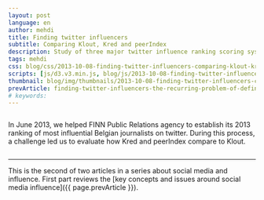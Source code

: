 ```yaml
---
layout: post
language: en
author: mehdi
title: Finding twitter influencers
subtitle: Comparing Klout, Kred and peerIndex
description: Study of three major twitter influence ranking scoring systems. is the quality of a Klout, Kred or peerIndex score comparable?
tags: mehdi
css: blog/css/2013-10-08-finding-twitter-influencers-comparing-klout-kred-and-peerindex.css
scripts: [js/d3.v3.min.js, blog/js/2013-10-08-finding-twitter-influencers-comparing-klout-kred-and-peerindex.js]
thumbnail: blog/img/thumbnails/2013-10-08-finding-twitter-influencers-comparing-klout-kred-and-peerindex.png
prevArticle: finding-twitter-influencers-the-recurring-problem-of-defining-influence.html
# keywords: 
---
```

<div class="section" markdown="1">

<div id="chartArea" class="medium-10 columns"></div>
<div class="row">
	<div class="medium-10 columns">
		<div id="texts">
			<p> In June 2013, we helped FINN Public Relations agency to establish its 2013 ranking of most influential Belgian journalists on twitter. During this process, a challenge led us to evaluate how Kred and peerIndex compare to Klout.
			</p>
		</div>
		<!--[if lte IE 9]>
			<div>
				<img src="{{ site.url }}/blog/img/fallback/cover-slide.png">
				<img src="{{ site.url }}/blog/img/fallback/1300-journalists.png">
				<h2>Extracting data</h2>
				<p>First, we extracted 1500+ twitter accounts from various twitter lists. Then Finn refined the results, keeping only journalists.</p>
				<img src="{{ site.url }}/blog/img/fallback/journalists-per-klout-score.png">
				<h2>Influence on twitter</h2>
				<p>Then we got the influence scores each person in the list from Klout, the leading social media influence measurement tool.</p>
				<img src="{{ site.url }}/blog/img/fallback/klout-based-on.png">
				<h2>Problem</h2>
				<p>Klout scores are not only based on twitter activity. Klout registered users can link other social profiles (facebook, linkedIn ...) which affects the score. FINN wanted to rank only on twitter influence.</p>
				<img src="{{ site.url }}/blog/img/fallback/klout-vs-kred-vs-peerindex.png">
				<h2>Looking around...</h2>
				<p>So, we had a look at Klout\'s competitors and compared  them to what Klout provides. Both Kred and peerIndex provide a twitter-only score. We had to validate how accurate they were, compared to the Klout measure.</p>
				<img src="{{ site.url }}/blog/img/fallback/scores-shapes-comparison.png">
				<h2>Adding Kred & peerIndex to the mix</h2>
				<p>Kred seemed to provide higher scores than Klout for our dataset, whereas peerIndex assigned relatively lower scores.</p>
				<img src="{{ site.url }}/blog/img/fallback/top5-ranking-comparison.png">
				<h2>Podiums comparison</h2>
				<p>The top 5 journalists for each system were not exactly the same, though some faces are common to all three lists.</p>
				<img src="{{ site.url }}/blog/img/fallback/discarding-peerIndex.png">
				<h2>Removing peerIndex from the equation</h2>
				<p>Because many journalists were missing from peerIndex, we discarded it.</p>
				<img src="{{ site.url }}/blog/img/fallback/correlating-kred-and-klout.png">
				<h2>Kred / Klout correlation</h2>
				<p>Next we studied correlation between the Kred and Klout scores.</p>
				<img src="{{ site.url }}/blog/img/fallback/rank-correlation-coefficient.png">
				<h2>Why we chose Kred for the ranking</h2>
				<p>The high rank correlation coefficient between Klout and Kred shows that Kred is a suitable replacement for Klout in our study; Hence this system was chosen, with the implications on the ranking. <strong>You can find FINN\'s ranking and other interesting results <a href="http://www.finn.be/blogs/top-100-most-influential-belgian-journalists-twitter-2013" target = "_blank">in FINN\'s Blog</a></strong>.</p>
			</div>
			<![endif]-->
	</div>
	<!--[if gt IE 9]><!-->
		<div class="medium-1 column" id="next-container"></div>
	<!-- <![endif]-->
	
</div>
<hr/>

This is the second of two articles in a series about social media and influence. First part reviews the [key concepts and issues around social media influence]({{ page.prevArticle }}).

</div>
